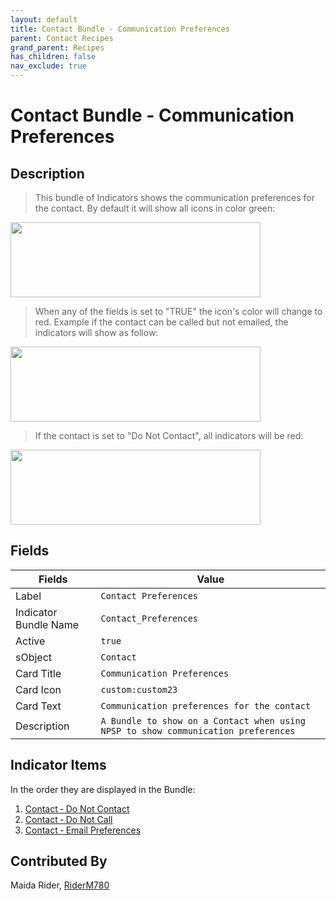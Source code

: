 ```yaml
---
layout: default
title: Contact Bundle - Communication Preferences
parent: Contact Recipes
grand_parent: Recipes
has_children: false
nav_exclude: true
---
```


# Contact Bundle - Communication Preferences

## Description

> This bundle of Indicators shows the communication preferences for the contact. By default it will show all icons in color green:

<img src="https://github.com/SFDO-Community/Salesforce-Indicators/assets/59610683/2bc49783-5aed-40bd-9067-7489dce41d0e"
     width="400"
     height="120"/>

>When any of the fields is set to "TRUE" the icon's color will change to red. Example if the contact can be called but not emailed, the indicators will show as follow:

<img src="https://github.com/SFDO-Community/Salesforce-Indicators/assets/59610683/7c6fa423-db54-44d8-8cdc-687dc522236d"
     width="400"
     height="120"/>

>If the contact is set to "Do Not Contact", all indicators will be red:

<img src="https://github.com/SFDO-Community/Salesforce-Indicators/assets/59610683/c0ae8ef0-eb9e-431b-8016-feda491816f8"
     width="400"
     height="120"/>


## Fields

| Fields | Value | 
|-----------|-----------|
|Label|`Contact Preferences`|
|Indicator Bundle Name|`Contact_Preferences`
|Active|`true`
|sObject|`Contact`
|Card Title|`Communication Preferences`
|Card Icon|`custom:custom23`
|Card Text|`Communication preferences for the contact`
|Description|`A Bundle to show on a Contact when using NPSP to show communication preferences`


## Indicator Items
In the order they are displayed in the Bundle:
1. [Contact ‐ Do Not Contact](../contact/contact-do-not-contact.md)
1. [Contact ‐ Do Not Call](../contact/contact-do-not-call.md)
1. [Contact ‐ Email Preferences](../contact/contact-email-preferences.md)

## Contributed By
Maida Rider, [RiderM780](https://github.com/RiderM780)